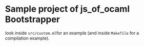 # Sample project of js_of_ocaml Bootstrapper
look inside `src/custom.ml`for an example (and inside `Makefile` for a compilation example).
